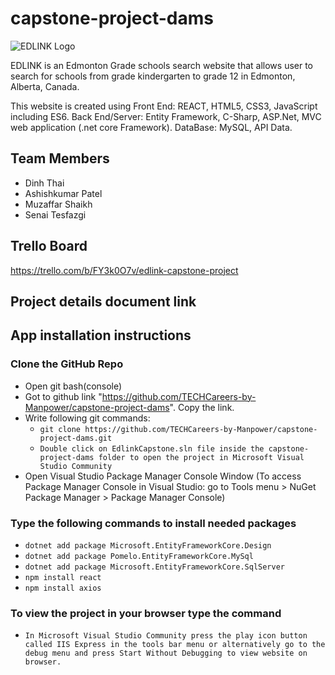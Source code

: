 # capstone-project-dams 

![EDLINK Logo](https://github.com/TECHCareers-by-Manpower/capstone-project-dams/blob/master/EdlinkCapstone/ClientApp/src/assets/images/EdLinkLogo.png)

EDLINK is an Edmonton Grade schools search website that allows user to search for schools from grade kindergarten to grade 12 in Edmonton, Alberta, Canada.

This website is created using Front End: REACT, HTML5, CSS3, JavaScript including ES6. Back End/Server: Entity Framework, C-Sharp, ASP.Net, MVC web application (.net core Framework). DataBase: MySQL, API Data.

## Team Members
* Dinh Thai
* Ashishkumar Patel
* Muzaffar Shaikh
* Senai Tesfazgi

## Trello Board
https://trello.com/b/FY3k0O7v/edlink-capstone-project

## Project details document link


## App installation instructions

### Clone the GitHub Repo
* Open git bash(console)
* Got to github link "https://github.com/TECHCareers-by-Manpower/capstone-project-dams". Copy the link.
* Write following git commands: 
    * `git clone https://github.com/TECHCareers-by-Manpower/capstone-project-dams.git`
    * `Double click on EdlinkCapstone.sln file inside the capstone-project-dams folder to open the project in Microsoft Visual Studio Community`
* Open Visual Studio Package Manager Console Window (To access Package Manager Console in Visual Studio: go to Tools menu > NuGet Package Manager > Package Manager Console)

### Type the following commands to install needed packages
* `dotnet add package Microsoft.EntityFrameworkCore.Design`
* `dotnet add package Pomelo.EntityFrameworkCore.MySql`
* `dotnet add package Microsoft.EntityFrameworkCore.SqlServer`
* `npm install react`
* `npm install axios`

### To view the project in your browser type the command
* `In Microsoft Visual Studio Community press the play icon button called IIS Express in the tools bar menu or alternatively go to the debug menu and press Start Without Debugging to view website on browser.`
